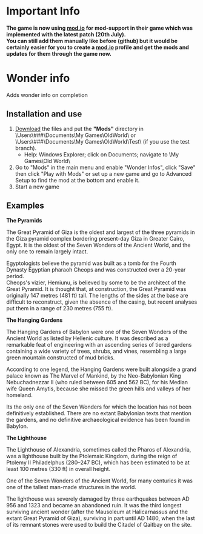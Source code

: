 # Important Info
**The game is now using [mod.io](https://oldworld.mod.io/) for mod-support in their game which was implemented with the latest patch (20th July).<br>
You can still add them manually like before (github) but it would be certainly easier for you to create a [mod.io](https://oldworld.mod.io/) profile and get the mods and updates for them through the game now.**

# Wonder info
 Adds wonder info on completion



## Installation and use


1. [Download](https://github.com/ShadowDuke/OW_WonderInfos/archive/master.zip) the files and put the **"Mods"** directory in \Users\\###\Documents\My Games\OldWorld\ or \Users\\###\Documents\My Games\OldWorld\Test\ (if you use the test branch).
   - Help: Windows Explorer; click on Documents; navigate to \My Games\Old World\
2. Go to "Mods" in the main menu and enable "Wonder Infos", click "Save" then click "Play with Mods" or set up a new game and go to Advanced Setup to find the mod at the bottom and enable it.
3. Start a new game

## Examples

**The Pyramids**

The Great Pyramid of Giza is the oldest and largest of the three pyramids in the Giza pyramid complex bordering present-day Giza in Greater Cairo, Egypt. It is the oldest of the Seven Wonders of the Ancient World, and the only one to remain largely intact.

Egyptologists believe the pyramid was built as a tomb for the Fourth Dynasty Egyptian pharaoh Cheops and was constructed over a 20-year period.<br>Cheops's vizier, Hemiunu, is believed by some to be the architect of the Great Pyramid. It is thought that, at construction, the Great Pyramid was originally 147 metres (481 ft) tall.
The lengths of the sides at the base are difficult to reconstruct, given the absence of the casing, but recent analyses put them in a range of 230 metres (755 ft).

**The Hanging Gardens**

The Hanging Gardens of Babylon were one of the Seven Wonders of the Ancient World as listed by Hellenic culture. It was described as a remarkable feat of engineering with an ascending series of tiered gardens containing a wide variety of trees, shrubs, and vines, resembling a large green mountain constructed of mud bricks.

According to one legend, the Hanging Gardens were built alongside a grand palace known as The Marvel of Mankind, by the Neo-Babylonian King Nebuchadnezzar II (who ruled between 605 and 562 BC), for his Median wife Queen Amytis, because she missed the green hills and valleys of her homeland.

Its the only one of the Seven Wonders for which the location has not been definitively established. There are no extant Babylonian texts that mention the gardens, and no definitive archaeological evidence has been found in Babylon.

**The Lighthouse**

The Lighthouse of Alexandria, sometimes called the Pharos of Alexandria, was a lighthouse built by the Ptolemaic Kingdom, during the reign of Ptolemy II Philadelphus (280–247 BC), which has been estimated to be at least 100 metres (330 ft) in overall height.

One of the Seven Wonders of the Ancient World, for many centuries it was one of the tallest man-made structures in the world.

The lighthouse was severely damaged by three earthquakes between AD 956 and 1323 and became an abandoned ruin. It was the third longest surviving ancient wonder (after the Mausoleum at Halicarnassus and the extant Great Pyramid of Giza), surviving in part until AD 1480, when the last of its remnant stones were used to build the Citadel of Qaitbay on the site.

